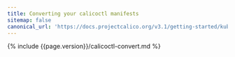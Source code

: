 ```yaml
---
title: Converting your calicoctl manifests
sitemap: false 
canonical_url: 'https://docs.projectcalico.org/v3.1/getting-started/kubernetes/upgrade/convert'
---
```


{% include {{page.version}}/calicoctl-convert.md %}
